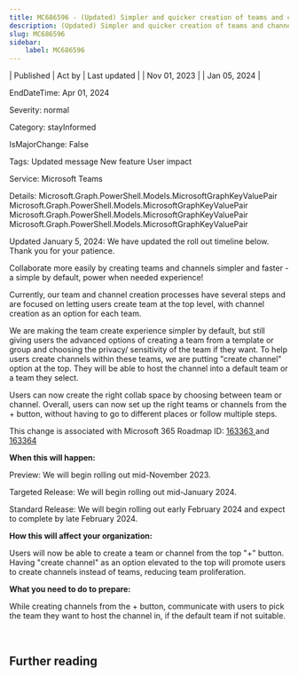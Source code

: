```yaml
---
title: MC686596 - (Updated) Simpler and quicker creation of teams and channels
description: (Updated) Simpler and quicker creation of teams and channels
slug: MC686596
sidebar:
    label: MC686596
---
```


| Published | Act by | Last updated |
| Nov 01, 2023 |  | Jan 05, 2024 |

EndDateTime: Apr 01, 2024

Severity: normal

Category: stayInformed

IsMajorChange: False

Tags: Updated message New feature User impact

Service: Microsoft Teams

Details: Microsoft.Graph.PowerShell.Models.MicrosoftGraphKeyValuePair Microsoft.Graph.PowerShell.Models.MicrosoftGraphKeyValuePair Microsoft.Graph.PowerShell.Models.MicrosoftGraphKeyValuePair Microsoft.Graph.PowerShell.Models.MicrosoftGraphKeyValuePair

<p style="">Updated January 5, 2024: We have updated the roll out timeline below. Thank you for your patience.</p><p style="">Collaborate more easily by creating teams and channels simpler and faster - a simple by default, power when needed experience!<br></p><p> Currently, our team and channel creation processes have several steps and are focused on letting users create team at the top level, with channel creation as an option for each team. </p><p> We are making the team create experience simpler by default, but still giving users the advanced options of creating a team from a template or group and choosing the privacy/ sensitivity of the team if they want. To help users create channels within these teams, we are putting "create channel" option at the top. They will be able to host the channel into a default team or a team they select. </p><p> Users can now create the right collab space by choosing between team or channel. Overall, users can now set up the right teams or channels from the + button, without having to go to different places or follow multiple steps.</p><p>This change is associated with Microsoft 365 Roadmap ID: <a href="https://www.microsoft.com/microsoft-365/roadmap?rtc=1%26filters=&amp;searchterms=163363" target="_blank">163363 </a>and <a href="https://www.microsoft.com/microsoft-365/roadmap?rtc=1%26filters=&amp;searchterms=163364" target="_blank">163364</a></p>
<p><b>When this will happen:</b><br></p><p>Preview: We will begin rolling out mid-November 2023.</p><p>Targeted Release: We will begin rolling out mid-January 2024.</p><p>Standard Release: We will begin rolling out early February 2024 and expect to complete by late February 2024.</p>

<p><b>How this will affect your organization:</b></p><p>Users will now be able to create a team or channel from the top "+" button. Having "create channel" as an option elevated to the top will promote users to create channels instead of teams, reducing team proliferation.&nbsp;</p>
<p><b>What you need to do to prepare:</b></p>
<p>While creating channels from the + button, communicate with users to pick the team they want to host the channel in, if the default team if not suitable.&nbsp;</p>

<p><br></p>

## Further reading
